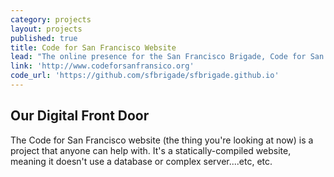 ```yaml
---
category: projects
layout: projects
published: true
title: Code for San Francisco Website
lead: "The online presence for the San Francisco Brigade, Code for San Francisco"
link: 'http://www.codeforsanfransico.org'
code_url: 'https://github.com/sfbrigade/sfbrigade.github.io'
---
```


## Our Digital Front Door

The Code for San Francisco website (the thing you're looking at now) is a project that anyone can help with. It's a statically-compiled website, meaning it doesn't use a database or complex server....etc, etc.

